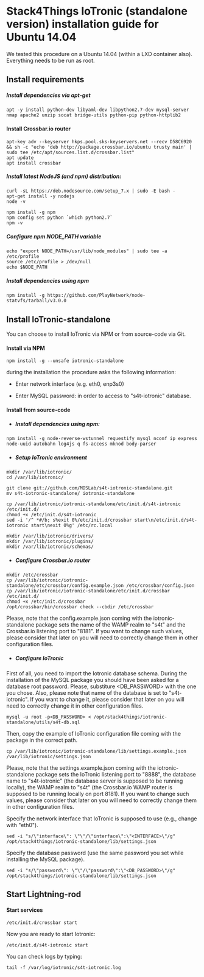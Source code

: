 # Stack4Things IoTronic (standalone version) installation guide for Ubuntu 14.04

We tested this procedure on a Ubuntu 14.04 (within a LXD container also). Everything needs to be run as root.

## Install requirements

##### Install dependencies via apt-get
```
apt -y install python-dev libyaml-dev libpython2.7-dev mysql-server nmap apache2 unzip socat bridge-utils python-pip python-httplib2
```

#### Install Crossbar.io router
```
apt-key adv --keyserver hkps.pool.sks-keyservers.net --recv D58C6920 && sh -c "echo 'deb http://package.crossbar.io/ubuntu trusty main' | sudo tee /etc/apt/sources.list.d/crossbar.list"
apt update
apt install crossbar
```

##### Install latest NodeJS (and npm) distribution:
```
curl -sL https://deb.nodesource.com/setup_7.x | sudo -E bash -
apt-get install -y nodejs
node -v

npm install -g npm
npm config set python `which python2.7`
npm -v
```

##### Configure npm NODE_PATH variable
```
echo "export NODE_PATH=/usr/lib/node_modules" | sudo tee -a /etc/profile
source /etc/profile > /dev/null
echo $NODE_PATH
```

##### Install dependencies using npm
```
npm install -g https://github.com/PlayNetwork/node-statvfs/tarball/v3.0.0
```
## Install IoTronic-standalone

You can choose to install IoTronic via NPM or from source-code via Git.

#### Install via NPM
```
npm install -g --unsafe iotronic-standalone
```
during the installation the procedure asks the following information:

* Enter network interface (e.g. eth0, enp3s0)

* Enter MySQL password: in order to access to "s4t-iotronic" database.



#### Install from source-code

* ##### Install dependencies using npm:
```
npm install -g node-reverse-wstunnel requestify mysql nconf ip express node-uuid autobahn log4js q fs-access mknod body-parser
```

* ##### Setup IoTronic environment
```
mkdir /var/lib/iotronic/
cd /var/lib/iotronic/

git clone git://github.com/MDSLab/s4t-iotronic-standalone.git
mv s4t-iotronic-standalone/ iotronic-standalone

cp /var/lib/iotronic/iotronic-standalone/etc/init.d/s4t-iotronic /etc/init.d/
chmod +x /etc/init.d/s4t-iotronic
sed -i '/^ *#/b; s%exit 0%/etc/init.d/crossbar start\n/etc/init.d/s4t-iotronic start\nexit 0%g' /etc/rc.local

mkdir /var/lib/iotronic/drivers/
mkdir /var/lib/iotronic/plugins/
mkdir /var/lib/iotronic/schemas/

```

* ##### Configure Crossbar.io router
```
mkdir /etc/crossbar
cp /var/lib/iotronic/iotronic-standalone/etc/crossbar/config.example.json /etc/crossbar/config.json
cp /var/lib/iotronic/iotronic-standalone/etc/init.d/crossbar /etc/init.d/
chmod +x /etc/init.d/crossbar
/opt/crossbar/bin/crossbar check --cbdir /etc/crossbar
```
Please, note that the config.example.json coming with the iotronic-standalone package sets the name of the WAMP realm to "s4t" and the Crossbar.io listening port to "8181". If you want to change such values, please consider that later on you will need to correctly change them in other configuration files. 


* ##### Configure IoTronic
First of all, you need to import the Iotronic database schema. During the installation of the MySQL package you should have been asked for a database root password. Please, substiture <DB_PASSWORD> with the one you chose. Also, please note that name of the database is set to "s4t-iotronic". If you want to change it, please consider that later on you will need to correctly change it in other configuration files.
```
mysql -u root -p<DB_PASSWORD> < /opt/stack4things/iotronic-standalone/utils/s4t-db.sql
```

Then, copy the example of IoTronic configuration file coming with the package in the correct path. 
```
cp /var/lib/iotronic/iotronic-standalone/lib/settings.example.json /var/lib/iotronic/settings.json
``` 
Please, note that the settings.example.json coming with the iotronic-standalone package sets the IoTronic listening port to "8888", the database name to "s4t-iotronic" (the database server is supposed to be running locally), the WAMP realm to "s4t" (the Crossbar.io WAMP router is supposed to be running locally on port 8181). If you want to change such values, please consider that later on you will need to correctly change them in other configuration files. 

Specify the network interface that IoTronic is supposed to use (e.g., change <INTERFACE> with "eth0").
```
sed -i "s/\"interface\": \"\"/\"interface\":\"<INTERFACE>\"/g" /opt/stack4things/iotronic-standalone/lib/settings.json
```

Specify the database password (use the same password you set while installing the MySQL package).
```
sed -i "s/\"password\": \"\"/\"password\":\"<DB_PASSWORD>\"/g" /opt/stack4things/iotronic-standalone/lib/settings.json
```

## Start Lightning-rod

#### Start services
```
/etc/init.d/crossbar start
```
Now you are ready to start Iotronic:
```
/etc/init.d/s4t-iotronic start
```
You can check logs by typing:
```
tail -f /var/log/iotronic/s4t-iotronic.log
```